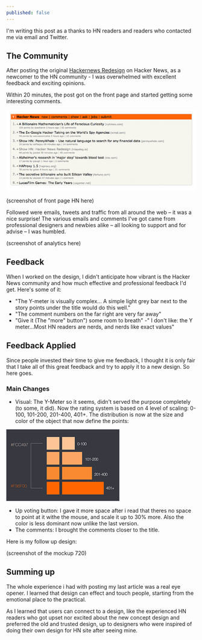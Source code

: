 ```yaml
---
published: false
---
```


I'm writing this post as a thanks to HN readers and readers who contacted me via email and Twitter.

## The Community

After posting the original [Hackernews Redesign](http://hilapeleg.io/2014/06/01/hackernews-redesign/) on Hacker News, as a newcomer to the HN community - I was overwhelmed with excellent feedback and exciting opinions.

Within 20 minutes, the post got on the front page and started getting some interesting comments.

![HN-top-4.png](/media/HN-top-4.png)

(screenshot of front page HN here)

Followed were emails, tweets and traffic from all around the web – it was a nice surprise!
The various emails and comments I've got came from professional designers and newbies alike – all looking to support and for advise – I was humbled.

(screenshot of analytics here)


## Feedback

When I worked on the design, I didn't anticipate how vibrant is the Hacker News community and how much effective and professional feedback I'd get. Here's some of it:

- "The Y-meter is visually complex... A simple light grey bar next to the story points under the title would do this well."
- "The comment numbers on the far right are very far away"
- "Give it (The "more" button") some room to breath"
-" I don't like: the Y meter...Most HN readers are nerds, and nerds like exact values"



## Feedback Applied

Since people invested their time to give me feedback, I thought it is only fair that I take all of this great feedback and try to apply it to a new design. So here goes.

### Main Changes

- Visual: The Y-Meter so it seems, didn't served the purpose completely (to some, it did).
Now the rating system is based on 4 level of scaling: 0-100, 101-200, 201-400, 401+. The distribution is now at the size and color of the object that now define the points:

![](/media/ranking.png)

- Up voting button: I gave it more space after i read that theres no space to point at it withe the mouse, and scale it up to 30% more. Also the color is less dominant now unlike the last version. 
- The comments: I brought the comments closer to the title.

Here is my follow up design:

(screenshot of the mockup 720)





## Summing up

The whole experience i had with posting my last article was a real eye opener. I learned that design can effect and touch people, starting from the emotional place to the practical.

As I learned that users can connect to a design, like the experienced HN readers who got upset nor excited about the new concept design and preferred the old and trusted design, up to designers who were inspired of doing their own design for HN site after seeing mine.